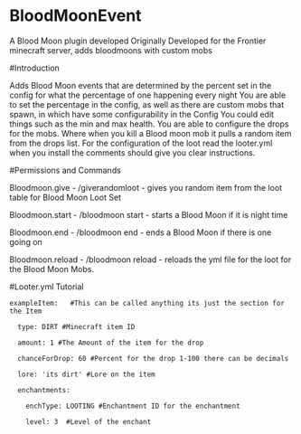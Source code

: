 # BloodMoonEvent
A Blood Moon plugin developed Originally Developed for the Frontier minecraft server, adds bloodmoons with custom mobs




#Introduction

  Adds Blood Moon events that are determined by the percent set in the config for what the percentage of one happening every night
  You are able to set the percentage in the config, as well as there are custom mobs that spawn, in which have some configurability in the Config
  You could edit things such as the min and max health.
  You are able to configure the drops for the mobs. Where when you kill a Blood moon mob it pulls a random item from the drops list.
  For the configuration of the loot read the looter.yml when you install the comments should give you clear instructions.






#Permissions and Commands

  Bloodmoon.give - /giverandomloot - gives you random item from the loot table for Blood Moon Loot Set

  Bloodmoon.start - /bloodmoon start - starts a Blood Moon if it is night time

  Bloodmoon.end - /bloodmoon end - ends a Blood Moon if there is one going on

  Bloodmoon.reload - /bloodmoon reload - reloads the yml file for the loot for the Blood Moon Mobs.
  
  
  

#Looter.yml Tutorial 


    exampleItem:   #This can be called anything its just the section for the Item

      type: DIRT #Minecraft item ID
  
      amount: 1 #The Amount of the item for the drop
  
      chanceForDrop: 60 #Percent for the drop 1-100 there can be decimals
  
      lore: 'its dirt' #Lore on the item
  
      enchantments:
  
        enchType: LOOTING #Enchantment ID for the enchantment
    
        level: 3  #Level of the enchant
    


